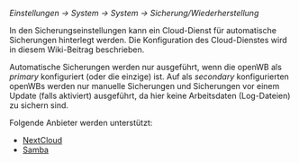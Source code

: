_Einstellungen -> System -> System -> Sicherung/Wiederherstellung_

In den Sicherungseinstellungen kann ein Cloud-Dienst für automatische Sicherungen hinterlegt werden. 
Die Konfiguration des Cloud-Dienstes wird in diesem Wiki-Beitrag beschrieben. 

Automatische Sicherungen werden nur ausgeführt, wenn die openWB als *primary* konfiguriert (oder die einzige) ist.
Auf als *secondary* konfigurierten openWBs werden nur manuelle Sicherungen und Sicherungen vor einem Update (falls aktiviert)  ausgeführt, da hier keine Arbeitsdaten (Log-Dateien) zu sichern sind.

Folgende Anbieter werden unterstützt:

* [NextCloud](https://github.com/openWB/core/wiki/NextCloud-als-Sicherungs-Cloud-einrichten)
* [Samba](https://github.com/openWB/core/wiki/Samba-als-Sicherung-einrichten)
